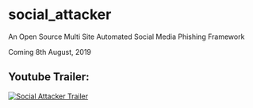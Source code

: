 # social_attacker
An Open Source Multi Site Automated Social Media Phishing Framework

Coming 8th August, 2019

## Youtube Trailer:

[![Social Attacker Trailer](https://i.imgur.com/s6rPhgK.jpg)](https://youtu.be/-93fTjuW7YI "Social Attacker Trailer")
